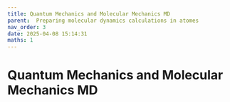 ```yaml
---
title: Quantum Mechanics and Molecular Mechanics MD
parent:  Preparing molecular dynamics calculations in atomes
nav_order: 3
date: 2025-04-08 15:14:31
maths: 1
---
```


# Quantum Mechanics and Molecular Mechanics MD

